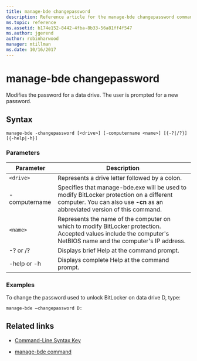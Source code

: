 ```yaml
---
title: manage-bde changepassword
description: Reference article for the manage-bde changepassword command, which modifies the password for a data drive.
ms.topic: reference
ms.assetid: b174e152-8442-4fba-8b33-56a81ff4f547
ms.author: jgerend
author: robinharwood
manager: mtillman
ms.date: 10/16/2017
---
```


# manage-bde changepassword

Modifies the password for a data drive. The user is prompted for a new password.

## Syntax

```
manage-bde -changepassword [<drive>] [-computername <name>] [{-?|/?}] [{-help|-h}]
```

### Parameters

| Parameter | Description |
| --------- | ----------- |
| `<drive>` | Represents a drive letter followed by a colon. |
| -computername | Specifies that manage-bde.exe will be used to modify BitLocker protection on a different computer. You can also use **-cn** as an abbreviated version of this command. |
| `<name>` | Represents the name of the computer on which to modify BitLocker protection. Accepted values include the computer's NetBIOS name and the computer's IP address. |
| -? or /? | Displays brief Help at the command prompt. |
| -help or -h | Displays complete Help at the command prompt. |

### Examples

To change the password used to unlock BitLocker on data drive D, type:

```
manage-bde –changepassword D:
```

## Related links

- [Command-Line Syntax Key](command-line-syntax-key.md)

- [manage-bde command](manage-bde.md)
